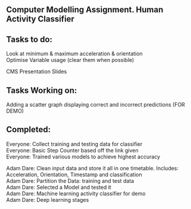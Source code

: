 
**Computer Modelling Assignment. Human Activity Classifier**
-------------------------------------------------------------------------------------------------------------
**Tasks to do:**
-------------------------------------------------------------------------------------------------------------

Look at minimum & maximum acceleration & orientation <br>
Optimise Variable usage (clear them when possible) <br>

CMS Presentation Slides <br>


**Tasks Working on:**
-------------------------------------------------------------------------------------------------------------
 Adding a scatter graph displaying correct and incorrect predictions (FOR DEMO) <br>

  
**Completed:**
-------------------------------------------------------------------------------------------------------------
Everyone: Collect training and testing data for classifier <br>
Everyone: Basic Step Counter based off the link given <br>
Everyone: Trained various models to achieve highest accuracy <br>

Adam Dare: Clean input data and store it all in one timetable. Includes: Acceleration, Orientation, Timestamp and classification <br>
Adam Dare: Partition the Data: training and test data <br>
Adam Dare: Selected a Model and tested it <br>
Adam Dare: Machine learning activity classifier for demo <br>
 Adam Dare: Deep learning stages <br>
